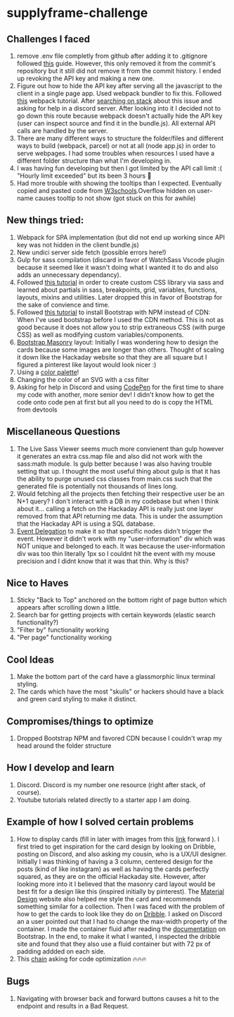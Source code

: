 # supplyframe-challenge

## Challenges I faced
1. remove .env file completly from github after adding it to .gitignore followed [this](https://daily-dev-tips.com/posts/removing-a-env-file-from-git-history/) guide. However, this only removed it from the commit's repository but it still did not remove it from the commit history. I ended up revoking the API key and making a new one.
2. Figure out how to hide the API key after serving all the javascript to the client in a single page app. Used webpack bundler to fix this. Followed [this](https://www.youtube.com/watch?v=IZGNcSuwBZs&ab_channel=TraversyMedia) webpack tutorial. After [searching on stack](https://stackoverflow.com/questions/67555680/how-to-use-webpack-in-javascript-to-hide-api-key) about this issue and asking for help in a discord server. After looking into it I decided not to go down this route because webpack doesn't actually hide the API key (user can inspect source and find it in the bundle.js). All external API calls are handled by the server.
3. There are many different ways to structure the folder/files and different ways to build (webpack, parcel) or not at all (node app.js) in order to serve webpages. I had some troubles when resources I used have a different folder structure than what I'm developing in.
4. I was having fun developing but then I got limited by the API call limit :( "Hourly limit exceeded" but its been 3 hours :thinking:
5. Had more trouble with showing the tooltips than I expected. Eventually copied and pasted code from [W3schools](https://www.w3schools.com/howto/howto_css_tooltip.asp).Overflow hidden on user-name causes tooltip to not show (got stuck on this for awhile)


## New things tried:
1. Webpack for SPA implementation (but did not end up working since API key was not hidden in the client bundle.js)
2. New undici server side fetch (possible errors here!)
3. Gulp for sass compilation (discard in favor of WatchSass Vscode plugin because it seemed like it wasn't doing what I wanted it to do and also adds an unnecessary dependancy).
4. Followed [this tutorial](https://www.youtube.com/watch?v=_kqN4hl9bGc&t=5s&ab_channel=TheNetNinja) in order to create custom CSS library via sass and learned about partials in sass, breakpoints, grid, variables, functions, layouts, mixins and utilities. Later dropped this in favor of Bootstrap for the sake of convience and time. 
5. Followed [this tutorial](https://www.youtube.com/watch?v=gdn9B0LCiI4&ab_channel=PixelRocket) to install Bootstrap with NPM instead of CDN: When I've used bootstrap before I used the CDN method. This is not as good because it does not allow you to strip extraneous CSS (with purge CSS) as well as modifying custom variables/components.
6. [Bootstrap Masonry](https://getbootstrap.com/docs/5.0/examples/masonry/) layout: Initially I was wondering how to design the cards because some images are longer than others. Thought of scaling it down like the Hackaday website so that they are all square but I figured a pinterest like layout would look nicer :)
7. Using a [color palette](https://colorhunt.co/palette/f0f5f9c9d6df52616b1e2022)! 
8. Changing the color of an SVG with a css filter
9. Asking for help in Discord and using [CodePen](https://codepen.io/dillonvuong/pen/gOvQGyV) for the first time to share my code with another, more senior dev! I didn't know how to get the code onto code pen at first but all you need to do is copy the HTML from devtools


## Miscellaneous Questions
1. The Live Sass Viewer seems much more convienent than gulp however it generates an extra css.map file and also did not work with the sass:math module. Is gulp better because I was also having trouble setting that up. I thought the most useful thing about gulp is that it has the ability to purge unused css classes from main.css such that the generated file is potentially not thousands of lines long.
2. Would fetching all the projects then fetching their respective user be an N+1 query? I don't interact with a DB in my codebase but when I think about it... calling a fetch on the Hackaday API is really just one layer removed from that API returning me data. This is under the assumption that the Hackaday API is using a SQL database.
3. [Event Delegation](https://davidwalsh.name/event-delegate) to make it so that specific nodes didn't trigger the event. However it didn't work with my "user-information" div which was NOT unique and belonged to each. It was because the user-information div was too thin literally 1px so I couldnt hit the event with my mouse precision and I didnt know that it was that thin. Why is this?

## Nice to Haves
1. Sticky "Back to Top" anchored on the bottom right of page button which appears after scrolling down a little.
2. Search bar for getting projects with certain keywords (elastic search functionality?)
3. "Filter by" functionality working
4. "Per page" functionality working

## Cool Ideas
1. Make the bottom part of the card have a glassmorphic linux terminal styling.
2. The cards which have the most "skulls" or hackers should have a black and green card styling to make it distinct.

## Compromises/things to optimize
1. Dropped Bootstrap NPM and favored CDN because I couldn't wrap my head around the folder structure

## How I develop and learn
1. Discord. Discord is my number one resource (right after stack, of course).
2. Youtube tutorials related directly to a starter app I am doing.

## Example of how I solved certain problems
1. How to display cards (fill in later with images from this [link](https://discord.com/channels/102860784329052160/105765765117935616/984148225298694184) forward ). I first tried to get inspiration for the card design by looking on Dribble, posting on Discord, and also asking my cousin, who is a UX/UI designer. Initially I was thinking of having a 3 column, centered design for the posts (kind of like instagram) as well as having the cards perfectly squared, as they are on the official Hackaday site. However, after looking more into it I believed that the masonry card layout would be best fit for a design like this (inspired initially by pinterest). The [Material Design](https://material.io/components/cards#card-collections) website also helped me style the card and recommends something similar for a collection. Then I was faced with the problem of how to get the cards to look like they do on [Dribble](dribble.com). I asked on Discord an a user pointed out that I had to change the max-width property of the container. I made the container fluid after reading the [documentation](https://getbootstrap.com/docs/5.0/layout/containers/) on Bootstrap. In the end, to make it what I wanted, I inspected the dribble site and found that they also use a fluid container but with 72 px of padding addded on each side. 
2. This [chain](https://discord.com/channels/102860784329052160/984734163036950529) asking for code optimization 🔥🔥🔥


## Bugs
1. Navigating with browser back and forward buttons causes a hit to the endpoint and results in a Bad Request.